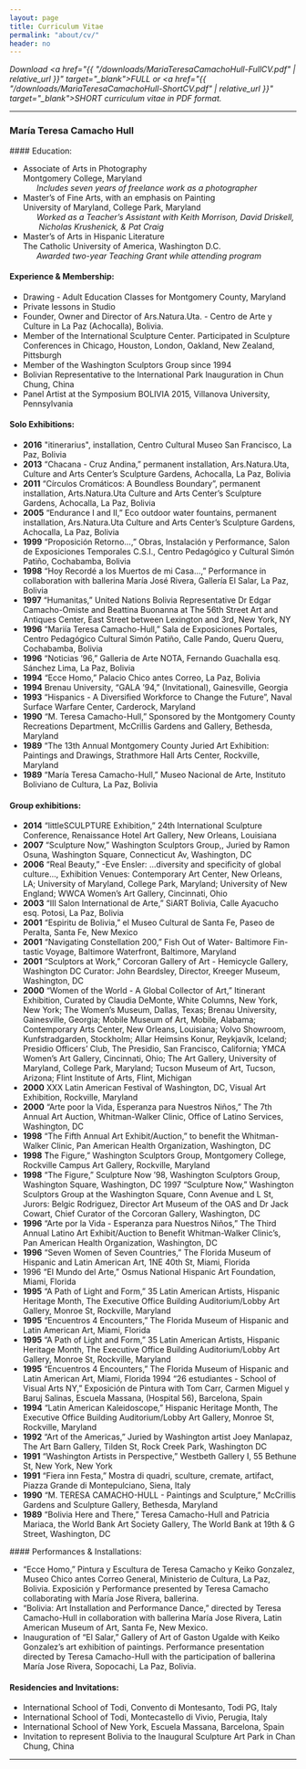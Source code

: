 ```yaml
---
layout: page
title: Curriculum Vitae 
permalink: "about/cv/"
header: no
---
```


*Download <a href="{{ "/downloads/MariaTeresaCamachoHull-FullCV.pdf" | relative_url }}" target="_blank">FULL</a> or <a href="{{ "/downloads/MariaTeresaCamachoHull-ShortCV.pdf" | relative_url }}" target="_blank">SHORT</a> curriculum vitae in PDF format.*

<!--*Jump to [education](#education) // [experience & membership](#experience) // [solo exhibitions](#solo) // [group exhibitions](#group) // [performances & installations](#performances) // [residencies & invitations](#residencies)*-->


***

### María Teresa Camacho Hull 

<a name="education" />
#### Education:

* Associate of Arts in Photography
<br />Montgomery College, Maryland
<br />&nbsp;&nbsp;&nbsp;&nbsp;&nbsp;&nbsp;*Includes seven years of freelance work as a photographer*
* Master’s of Fine Arts, with an emphasis on Painting
<br />University of Maryland, College Park, Maryland
<br />&nbsp;&nbsp;&nbsp;&nbsp;&nbsp;&nbsp;*Worked as a Teacher’s Assistant with Keith Morrison, David Driskell,
<br />&nbsp;&nbsp;&nbsp;&nbsp;&nbsp;&nbsp; Nicholas Krushenick, &amp; Pat Craig*
* Master’s of Arts in Hispanic Literature
<br />The Catholic University of America, Washington D.C.
<br />&nbsp;&nbsp;&nbsp;&nbsp;&nbsp;&nbsp;*Awarded two-year Teaching Grant while attending program*

<a name="experience"></a>
#### Experience & Membership:

* Drawing - Adult Education Classes for Montgomery County, Maryland
* Private lessons in Studio
* Founder, Owner and Director of Ars.Natura.Uta. - Centro de Arte y Culture in La Paz (Achocalla), Bolivia.
* Member of the International Sculpture Center. Participated in Sculpture Conferences in Chicago, Houston, London,
Oakland, New Zealand, Pittsburgh
* Member of the Washington Sculptors Group since 1994
* Bolivian Representative to the International Park Inauguration in Chun Chung, China
* Panel Artist at the Symposium BOLIVIA 2015, Villanova University, Pennsylvania

<a name="solo"></a>
#### Solo Exhibitions: 

* **2016** "itinerarius", installation, Centro Cultural Museo San Francisco, La Paz, Bolivia
* **2013** “Chacana - Cruz Andina,” permanent installation, Ars.Natura.Uta, Culture and Arts Center’s Sculpture Gardens, Achocalla, La Paz, Bolivia
* **2011** “Círculos Cromáticos: A Boundless Boundary”, permanent installation, Arts.Natura.Uta Culture and Arts Center’s Sculpture Gardens, Achocalla, La Paz, Bolivia
* **2005** “Endurance I and II,” Eco outdoor water fountains, permanent installation, Ars.Natura.Uta Culture and Arts Center’s Sculpture Gardens, Achocalla, La Paz, Bolivia
* **1999** “Proposición Retorno...,” Obras, Instalación y Performance, Salon de Exposiciones Temporales C.S.I., Centro Pedagógico y Cultural Simón Patiño, Cochabamba, Bolivia
* **1998** “Hoy Recordé a los Muertos de mi Casa...,” Performance in collaboration with ballerina María José Rivera, Gallería El Salar, La Paz, Bolivia
* **1997** “Humanitas,” United Nations Bolivia Representative Dr Edgar Camacho-Omiste and Beattina Buonanna at The 56th Street Art and Antiques Center, East Street between Lexington and 3rd, New York, NY
* **1996** “Mariía Teresa Camacho-Hull,” Sala de Exposiciones Portales, Centro Pedagógico Cultural Simón Patiño, Calle Pando, Queru Queru, Cochabamba, Bolivia
* **1996** “Noticias ’96,” Galleria de Arte NOTA, Fernando Guachalla esq. Sánchez Lima, La Paz, Bolivia
* **1994** “Ecce Homo,” Palacio Chico antes Correo, La Paz, Bolivia
* **1994** Brenau University, “GALA ’94,” (Invitational), Gainesville, Georgia
* **1993** “Hispanics - A Diversified Workforce to Change the Future”, Naval Surface Warfare Center, Carderock,
Maryland
* **1990** “M. Teresa Camacho-Hull,” Sponsored by the Montgomery County Recreations Department, McCrillis
Gardens and Gallery, Bethesda, Maryland
* **1989** “The 13th Annual Montgomery County Juried Art Exhibition: Paintings and Drawings, Strathmore Hall Arts Center, Rockville, Maryland
* **1989** “María Teresa Camacho-Hull,” Museo Nacional de Arte, Instituto Boliviano de Cultura, La Paz, Bolivia

<a name="group"></a>
#### Group exhibitions: 

* **2014** “littleSCULPTURE Exhibition,” 24th International Sculpture Conference, Renaissance Hotel Art Gallery, New Orleans, Louisiana
* **2007** “Sculpture Now,” Washington Sculptors Group,, Juried by Ramon Osuna, Washington Square, Connecticut Av, Washington, DC
* **2006** “Real Beauty,” -Eve Ensler: ...diversity and specificity of global culture..., Exhibition Venues: Contemporary Art Center, New Orleans, LA; University of Maryland, College Park, Maryland; University of New England; WWCA Women’s Art Gallery, Cincinnati, Ohio
* **2003** “III Salon International de Arte,” SiART Bolivia, Calle Ayacucho esq. Potosi, La Paz, Bolivia
* **2001** “Espiritu de Bolivia,” el Museo Cultural de Santa Fe, Paseo de Peralta, Santa Fe, New Mexico
* **2001** “Navigating Constellation 200,” Fish Out of Water- Baltimore Fin-tastic Voyage, Baltimore Waterfront,
Baltimore, Maryland
* **2001** “Sculptors at Work,” Corcoran Gallery of Art - Hemicycle Gallery, Washington DC Curator: John Beardsley,
Director, Kreeger Museum, Washington, DC
* **2000** “Women of the World - A Global Collector of Art,” Itinerant Exhibition, Curated by Claudia DeMonte, White
Columns, New York, New York; The Women’s Museum, Dallas, Texas; Brenau University, Gainesville, Georgia; Mobile Museum of Art, Mobile, Alabama; Contemporary Arts Center, New Orleans, Louisiana; Volvo Showroom, Kunfstradgarden, Stockholm; Allar Heimsins Konur, Reykjavík, Iceland; Presidio Officers’ Club, The Presidio, San Francisco, California; YMCA Women’s Art Gallery, Cincinnati, Ohio; The Art Gallery, University of Maryland, College Park, Maryland; Tucson Museum of Art, Tucson, Arizona; Flint Institute of Arts, Flint, Michigan
* **2000** XXX Latin American Festival of Washington, DC, Visual Art Exhibition, Rockville, Maryland
* **2000** “Arte poor la Vida, Esperanza para Nuestros Niños,” The 7th Annual Art Auction, Whitman-Walker Clinic,
Office of Latino Services, Washington, DC
* **1998** “The Fifth Annual Art Exhibit/Auction,” to benefit the Whitman-Walker Clinic, Pan American Health
Organization, Washington, DC
* **1998**  ̈The Figure,” Washington Sculptors Group, Montgomery College, Rockville Campus Art Gallery, Rockville,
Maryland
* **1998** “The Figure,” Sculpture Now ’98, Washington Sculptors Group, Washington Square, Washington, DC 1997 “Sculpture Now,” Washington Sculptors Group at the Washington Square, Conn Avenue and L St, Jurors:
Belgic Rodriguez, Director Art Museum of the OAS and Dr Jack Cowart, Chief Curator of the Corcoran
Gallery, Washington, DC
* **1996** “Arte por la Vida - Esperanza para Nuestros Niños,” The Third Annual Latino Art Exhibit/Auction to Benefit
Whitman-Walker Clinic’s, Pan American Health Organization, Washington, DC
* **1996** “Seven Women of Seven Countries,” The Florida Museum of Hispanic and Latin American Art, 1NE 40th St,
Miami, Florida
* 1996 “El Mundo del Arte,” Osmus National Hispanic Art Foundation, Miami, Florida
* **1995** “A Path of Light and Form,” 35 Latin American Artists, Hispanic Heritage Month, The Executive Office Building
Auditorium/Lobby Art Gallery, Monroe St, Rockville, Maryland
* **1995** “Encuentros 4 Encounters,” The Florida Museum of Hispanic and Latin American Art, Miami, Florida
* **1995** “A Path of Light and Form,” 35 Latin American Artists, Hispanic Heritage Month, The Executive Office Building
Auditorium/Lobby Art Gallery, Monroe St, Rockville, Maryland
* **1995** “Encuentros 4 Encounters,” The Florida Museum of Hispanic and Latin American Art, Miami, Florida 1994 “26 estudiantes - School of Visual Arts NY,” Exposición de Pintura with Tom Carr, Carmen Miguel y Baruj
Salinas, Escuela Massana, (Hospital 56), Barcelona, Spain
* **1994** “Latin American Kaleidoscope,” Hispanic Heritage Month, The Executive Office Building Auditorium/Lobby Art
Gallery, Monroe St, Rockville, Maryland
* **1992** “Art of the Americas,” Juried by Washington artist Joey Manlapaz, The Art Barn Gallery, Tilden St, Rock Creek
Park, Washington DC
* **1991** “Washington Artists in Perspective,” Westbeth Gallery I, 55 Bethune St, New York, New York
* **1991** “Fiera inn Festa,” Mostra di quadri, sculture, cremate, artifact, Piazza Grande di Montepulciano, Siena, Italy
* **1990** “M. TERESA CAMACHO-HULL - Paintings and Sculpture,” McCrillis Gardens and Sculpture Gallery, Bethesda, Maryland
* **1989** “Bolivia Here and There,” Teresa Camacho-Hull and Patricia Mariaca, the World Bank Art Society Gallery, The World Bank at 19th & G Street, Washington, DC

<a name="performance">
#### Performances & Installations: 

* “Ecce Homo,” Pintura y Escultura de Teresa Camacho y Keiko Gonzalez, Museo Chico antes Correo General, Ministerio de Cultura, La Paz, Bolivia. Exposición y Performance presented by Teresa Camacho collaborating with María Jose Rivera, ballerina.
* “Bolivia: Art Installation and Performance Dance,” directed by Teresa Camacho-Hull in collaboration with ballerina María Jose Rivera, Latin American Museum of Art, Santa Fe, New Mexico.
* Inauguration of “El Salar,” Gallery of Art of Gaston Ugalde with Keiko Gonzalez’s art exhibition of paintings. Performance presentation directed by Teresa Camacho-Hull with the participation of ballerina María Jose Rivera, Sopocachi, La Paz, Bolivia.

<a name="residencies"></a>
#### Residencies and Invitations: 

* International School of Todi, Convento di Montesanto, Todi PG, Italy
* International School of Todi, Montecastello di Vivio, Perugia, Italy
* International School of New York, Escuela Massana, Barcelona, Spain
* Invitation to represent Bolivia to the Inaugural Sculpture Art Park in Chan Chung, China

***

<!--Rev. 03/2017-->
